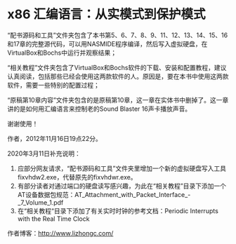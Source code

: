 # x86 汇编语言：从实模式到保护模式

“配书源码和工具”文件夹包含了本书第5、6、7、8、9、11、12、13、14、15、16和17章的完整源代码，可以用NASMIDE程序编译，然后写入虚拟硬盘，在VirtualBox和Bochs中运行并观察结果；

“相关教程”文件夹包含了VirtualBox和Bochs软件的下载、安装和配置教程，建议认真阅读，包括那些已经会使用这两款软件的人。原因是，要在本书中使用这两款软件，需要一些特别的配置过程；

“原稿第10章内容”文件夹包含的是原稿第10章，这一章在实体书中删掉了。这一章讲的是如何用汇编语言来控制老的Sound Blaster 16声卡播放声音。

谢谢使用！

作者，2012年11月16日19点22分。

2020年3月11日补充说明：

1. 应部分网友请求，“配书源码和工具”文件夹里增加一个新的虚拟硬盘写入工具fixvhdw2.exe，代替原先的fixvhdwr.exe。
2. 有部分读者对通过端口的硬盘读写感兴趣，为此在“相关教程”目录下添加一个AT设备数据包规范：AT_Attachment_with_Packet_Interface_-_7_Volume_1.pdf
3. 在“相关教程“目录下添加了有关实时时钟的参考文档：Periodic Interrupts with the Real Time Clock

作者博客：http://www.lizhongc.com/
